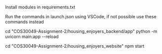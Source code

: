Install modules in requirements.txt

Run the commands in launch.json using VSCode, if not possible use these commands instead

cd "COS30049-Assignment-2/housing_enjoyers_backend/app"
python -m uvicorn main:app --reload

cd "COS30049-Assignment-2/housing_enjoyers_website"
npm start